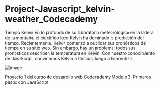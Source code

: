 # Project-Javascript_kelvin-weather_Codecademy
Tiempo Kelvin
En lo profundo de su laboratorio meteorológico en la ladera de la montaña, el científico loco Kelvin ha dominado la predicción del tiempo. Recientemente, Kelvin comenzó a publicar sus pronósticos del tiempo en su sitio web. Sin embargo, hay un problema: todos sus pronósticos describen la temperatura en Kelvin. Con nuestro conocimiento de JavaScript, convirtamos Kelvin a Celsius, luego a Fahrenheit.

![image](https://user-images.githubusercontent.com/99897595/161080627-f0a91274-fbdc-4bfc-a19d-5a8d821bbb13.png)


Proyecto 1 del curso de desarrollo web Codecademy Módulo 3: Primeros pasos con JavaScript
